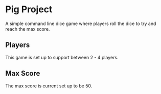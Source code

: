 # Pig Project
A simple command line dice game where players roll the dice to try and reach the max score.

## Players
This game is set up to support between 2 - 4 players.

## Max Score
The max score is current set up to be 50.